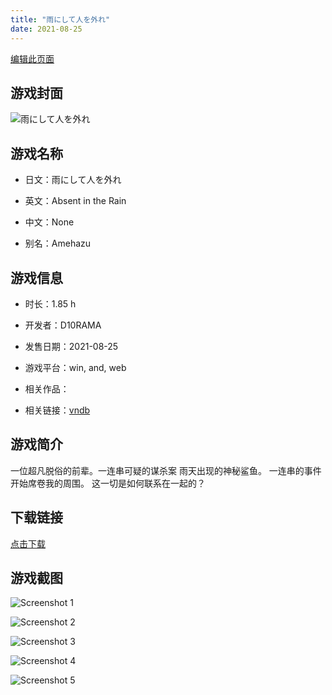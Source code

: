 ```yaml
---
title: "雨にして人を外れ"
date: 2021-08-25
---
```

[编辑此页面](https://github.com/ACG-3/ADV3-source/blob/main/source/_posts/games/%E9%9B%A8%E3%81%AB%E3%81%97%E3%81%A6%E4%BA%BA%E3%82%92%E5%A4%96%E3%82%8C.md)

## 游戏封面

![雨にして人を外れ](https%3A//pan.timero.xyz/onedrive/img_lib_001/%E9%9B%A8%E3%81%AB%E3%81%97%E3%81%A6%E4%BA%BA%E3%82%92%E5%A4%96%E3%82%8C_cover.avif)


## 游戏名称

- 日文：雨にして人を外れ
- 英文：Absent in the Rain
- 中文：None

- 别名：Amehazu


## 游戏信息

- 时长：1.85 h
- 开发者：D10RAMA
- 发售日期：2021-08-25
- 游戏平台：win, and, web
- 相关作品：

- 相关链接：[vndb](https://vndb.org/v32855)


## 游戏简介

一位超凡脱俗的前辈。一连串可疑的谋杀案
雨天出现的神秘鲨鱼。
一连串的事件开始席卷我的周围。
这一切是如何联系在一起的？




## 下载链接

[点击下载](https://pan.timero.xyz/onedrive/adv_lib_001/%E9%9B%A8%E3%81%AB%E3%81%97%E3%81%A6%E4%BA%BA%E3%82%92%E5%A4%96%E3%82%8C)


## 游戏截图


![Screenshot 1](https%3A//pan.timero.xyz/onedrive/img_lib_001/%E9%9B%A8%E3%81%AB%E3%81%97%E3%81%A6%E4%BA%BA%E3%82%92%E5%A4%96%E3%82%8C_Screenshot_1.avif)

![Screenshot 2](https%3A//pan.timero.xyz/onedrive/img_lib_001/%E9%9B%A8%E3%81%AB%E3%81%97%E3%81%A6%E4%BA%BA%E3%82%92%E5%A4%96%E3%82%8C_Screenshot_2.avif)

![Screenshot 3](https%3A//pan.timero.xyz/onedrive/img_lib_001/%E9%9B%A8%E3%81%AB%E3%81%97%E3%81%A6%E4%BA%BA%E3%82%92%E5%A4%96%E3%82%8C_Screenshot_3.avif)

![Screenshot 4](https%3A//pan.timero.xyz/onedrive/img_lib_001/%E9%9B%A8%E3%81%AB%E3%81%97%E3%81%A6%E4%BA%BA%E3%82%92%E5%A4%96%E3%82%8C_Screenshot_4.avif)

![Screenshot 5](https%3A//pan.timero.xyz/onedrive/img_lib_001/%E9%9B%A8%E3%81%AB%E3%81%97%E3%81%A6%E4%BA%BA%E3%82%92%E5%A4%96%E3%82%8C_Screenshot_5.avif)

